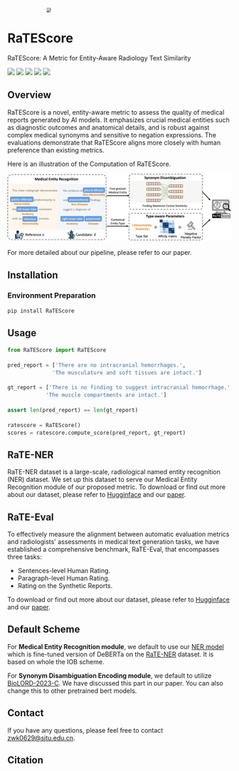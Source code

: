 <div style="text-align: center; width: 20%;">
        <img src="figure/logo.png" alt="logo" style="width: 15%; display: block; margin-left: auto;">
</div>


# RaTEScore
RaTEScore: A Metric for Entity-Aware Radiology Text Similarity

<div style='display:flex; gap: 0.25rem; '>
<a href='https://angelakeke.github.io/RaTEScore/'><img src='https://img.shields.io/badge/website-URL-blueviolet'></a>
<a href='https://huggingface.co/Angelakeke/RaTE-NER'><img src='https://img.shields.io/badge/RaTENER-Model&Demo-blue'></a>
<a href='https://huggingface.co/datasets/Angelakeke/RaTE-NER'><img src='https://img.shields.io/badge/RaTENER-Dataset-blue'></a>
<a href='https://huggingface.co/datasets/Angelakeke/RaTE-Eval'><img src='https://img.shields.io/badge/RaTEEval-Benchmark-green'></a> 
<a href=''><img src='https://img.shields.io/badge/Paper-PDF-red'></a>
</div>

## Overview

RaTEScore is a novel, entity-aware metric to assess the quality of medical reports generated by AI models. It emphasizes crucial medical entities such as diagnostic outcomes and anatomical details, and is robust against complex medical synonyms and sensitive to negation expressions. The evaluations demonstrate that RaTEScore aligns more closely with human preference than existing metrics.


Here is an illustration of the Computation of RaTEScore. 

![](./figure/model.png)

For more detailed about our pipeline, please refer to our paper.

## Installation

### Environment Preparation
```
pip install RaTEScore
```

## Usage

```python
from RaTEScore import RaTEScore

pred_report = ['There are no intracranial hemorrhages.',
              'The musculature and soft tissues are intact.']

gt_report = ['There is no finding to suggest intracranial hemorrhage.',
            'The muscle compartments are intact.']

assert len(pred_report) == len(gt_report)

ratescore = RaTEScore()
scores = ratescore.compute_score(pred_report, gt_report)
```

## RaTE-NER

 RaTE-NER dataset is a large-scale, radiological named entity recognition (NER) dataset. We set up this dataset to serve our Medical Entity Recognition module of our proposed metric. To download or find out more about our dataset, please refer to [Hugginface](https://huggingface.co/datasets/Angelakeke/RaTE-NER) and our [paper]().

## RaTE-Eval

To effectively measure the alignment between automatic evaluation metrics and radiologists' assessments in medical text generation tasks, we have established a comprehensive benchmark, RaTE-Eval, that encompasses three tasks:

- Sentences-level Human Rating.
- Paragraph-level Human Rating.
- Rating on the Synthetic Reports.

To download or find out more about our dataset, please refer to [Hugginface](https://huggingface.co/datasets/Angelakeke/RaTE-Eval) and our [paper]().

## Default Scheme

For **Medical Entity Recognition module**, we default to use our [NER model](https://huggingface.co/Angelakeke/RaTE-NER-Deberta) which is fine-tuned version of DeBERTa on the [RaTE-NER](https://huggingface.co/datasets/Angelakeke/RaTE-NER) dataset. It is based on whole the IOB scheme. 

For **Synonym Disambiguation Encoding module**, we default to utilize [BioLORD-2023-C](https://huggingface.co/FremyCompany/BioLORD-2023-C). We have discussed this part in our paper. You can also change this to other pretrained bert models.

## Contact
If you have any questions, please feel free to contact zwk0629@sjtu.edu.cn.

## Citation
```

```
